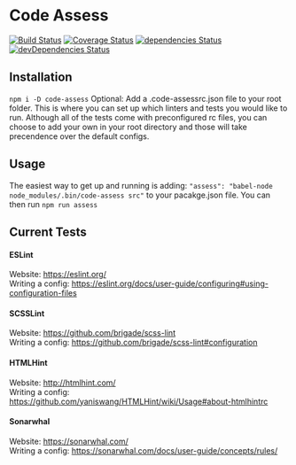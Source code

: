 Code Assess
=========

[![Build Status](https://travis-ci.org/cyrillegin/generic-tests.svg?branch=master)](https://travis-ci.org/cyrillegin/generic-tests)
[![Coverage Status](https://coveralls.io/repos/github/cyrillegin/generic-tests/badge.svg)](https://coveralls.io/github/cyrillegin/generic-tests)
[![dependencies Status](https://david-dm.org/cyrillegin/generic-tests/status.svg)](https://david-dm.org/cyrillegin/generic-tests)
[![devDependencies Status](https://david-dm.org/cyrillegin/generic-tests/dev-status.svg)](https://david-dm.org/cyrillegin/generic-tests?type=dev)

## Installation
`npm i -D code-assess` 
Optional: Add a .code-assessrc.json file to your root folder. This is where you can set up which linters and tests you would like to run. Although all of the tests come with preconfigured rc files, you can choose to add your own in your root directory and those will take precendence over the default configs.

## Usage
The easiest way to get up and running is adding: `"assess": "babel-node node_modules/.bin/code-assess src"` to your pacakge.json file. You can then run `npm run assess`

## Current Tests
#### ESLint
Website: https://eslint.org/  
Writing a config: https://eslint.org/docs/user-guide/configuring#using-configuration-files

#### SCSSLint
Website: https://github.com/brigade/scss-lint  
Writing a config: https://github.com/brigade/scss-lint#configuration

#### HTMLHint
Website: http://htmlhint.com/  
Writing a config: https://github.com/yaniswang/HTMLHint/wiki/Usage#about-htmlhintrc

#### Sonarwhal
Website: https://sonarwhal.com/  
Writing a config: https://sonarwhal.com/docs/user-guide/concepts/rules/
